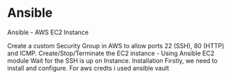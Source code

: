 # Ansible
Ansible - AWS EC2 Instance

Create a custom Security Group in AWS to allow ports 22 (SSH), 80 (HTTP) and ICMP.
Create/Stop/Terminate the EC2 instance - Using Ansible EC2 module
Wait for the SSH is up on Instance.
Installation
Firstly, we need to install and configure.
For aws credts i used ansible vault
